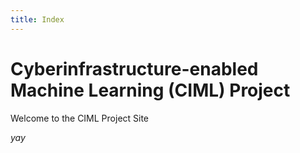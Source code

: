 ```yaml
---
title: Index
---
```


# Cyberinfrastructure-enabled Machine Learning (CIML) Project

Welcome to the CIML Project Site

*yay*